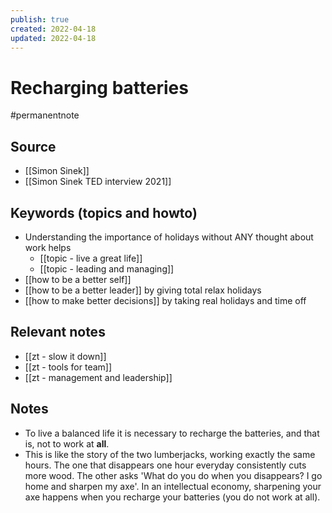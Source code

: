 ```yaml
---
publish: true
created: 2022-04-18
updated: 2022-04-18
---
```


# Recharging batteries

#permanentnote

## Source
- [[Simon Sinek]]
- [[Simon Sinek TED interview 2021]]

## Keywords (topics and howto)
- Understanding the importance of holidays without ANY thought about work helps
	- [[topic - live a great life]]
	- [[topic - leading and managing]] 
- [[how to be a better self]]
- [[how to be a better leader]] by giving total relax holidays
- [[how to make better decisions]] by taking real holidays and time off

## Relevant notes
- [[zt - slow it down]]
- [[zt - tools for team]]
- [[zt - management and leadership]]

## Notes
- To live a balanced life it is necessary to recharge the batteries, and that is, not to work at **all**.
- This is like the story of the two lumberjacks, working exactly the same hours. The one that disappears one hour everyday consistently cuts more wood. The other asks 'What do you do when you disappears? I go home and sharpen my axe'. In an intellectual economy, sharpening your axe happens when you recharge your batteries (you do not work at all). 